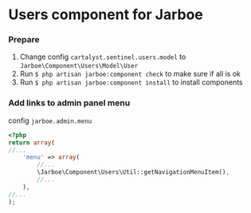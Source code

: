 # Users component for Jarboe

### Prepare
1. Change config ```cartalyst.sentinel.users.model``` to ```Jarboe\Component\Users\Model\User```
2. Run ```$ php artisan jarboe:component check``` to make sure if all is ok
3. Run ```$ php artisan jarboe:component install``` to install components

### Add links to admin panel menu
config ```jarboe.admin.menu```
```php
<?php
return array(
//...
    'menu' => array(
        //...
        \Jarboe\Component\Users\Util::getNavigationMenuItem(),
        //...
    ),
//...
);
```